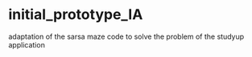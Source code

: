 # initial_prototype_IA
 adaptation of the sarsa maze code to solve the problem of the studyup application
